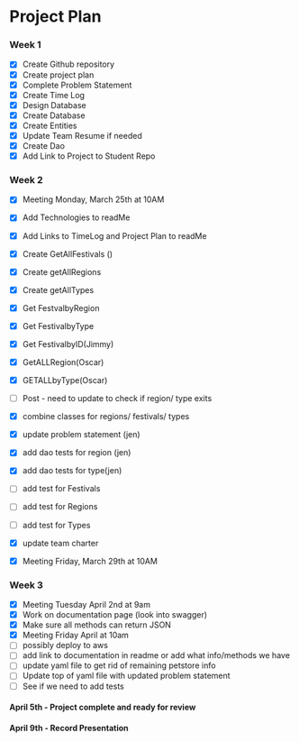 # Project Plan

### Week 1

- [X] Create Github repository
- [X] Create project plan
- [X] Complete Problem Statement
- [X] Create Time Log
- [X] Design Database
- [X] Create Database
- [X] Create Entities
- [X] Update Team Resume if needed
- [X] Create Dao
- [X] Add Link to Project to Student Repo

### Week 2

- [X] Meeting Monday, March 25th at 10AM
- [X] Add Technologies to readMe 
- [X] Add Links to TimeLog and Project Plan to readMe 
- [X] Create GetAllFestivals ()
- [X] Create getAllRegions
- [X] Create getAllTypes
- [X] Get FestvalbyRegion
- [X] Get FestivalbyType
- [X] Get FestivalbyID(Jimmy)
- [X] GetALLRegion(Oscar)
- [X] GETALLbyType(Oscar)
- [ ] Post - need to update to check if region/ type exits
- [X] combine classes for regions/ festivals/ types
- [X] update problem statement (jen)
- [X] add dao tests for region (jen)
- [X] add dao tests for type(jen)
- [ ] add test for Festivals
- [ ] add test for Regions
- [ ] add test for Types
- [X] update team charter
- [X] Meeting Friday, March 29th at 10AM


### Week 3
- [X] Meeting Tuesday April 2nd at 9am
- [X] Work on documentation page (look into swagger)
- [X] Make sure all methods can return JSON 
- [X] Meeting Friday April at 10am 
- [ ] possibly deploy to aws
- [ ] add link to documentation in readme or add what info/methods we have
- [ ] update yaml file to get rid of remaining petstore info
- [ ] Update top of yaml file with updated problem statement
- [ ] See if we need to add tests

#### April 5th - Project complete and ready for review 
#### April 9th - Record Presentation
